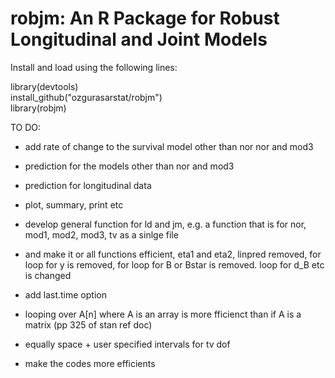 # robjm: An R Package for Robust Longitudinal and Joint Models

Install and load using the following lines:

library(devtools)  
install_github("ozgurasarstat/robjm")  
library(robjm)  

TO DO:

- add rate of change to the survival model other than nor nor and mod3

- prediction for the models other than nor and mod3

- prediction for longitudinal data

- plot, summary, print etc

- develop general function for ld and jm, e.g. a function that is for nor, mod1, mod2, mod3, tv as a sinlge file 

- and make it or all functions efficient, eta1 and eta2, linpred removed, for loop for y is removed, 
for loop for B or Bstar is removed. loop for d_B etc is changed

- add last.time option

- looping over A[n] where A is an array is more fficienct than if A is a matrix (pp  325 of stan ref doc)

- equally space + user specified intervals for tv dof

- make the codes more efficients
